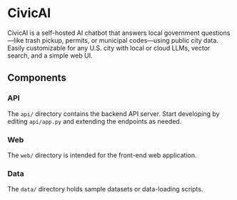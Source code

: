 # CivicAI
CivicAI is a self-hosted AI chatbot that answers local government questions—like trash pickup, permits, or municipal codes—using public city data. Easily customizable for any U.S. city with local or cloud LLMs, vector search, and a simple web UI.

## Components

### API
The `api/` directory contains the backend API server. Start developing by editing `api/app.py` and extending the endpoints as needed.

### Web
The `web/` directory is intended for the front-end web application.

### Data
The `data/` directory holds sample datasets or data-loading scripts.

